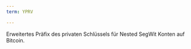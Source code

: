 ```yaml
---
term: YPRV

---
```

Erweitertes Präfix des privaten Schlüssels für Nested SegWit Konten auf Bitcoin.